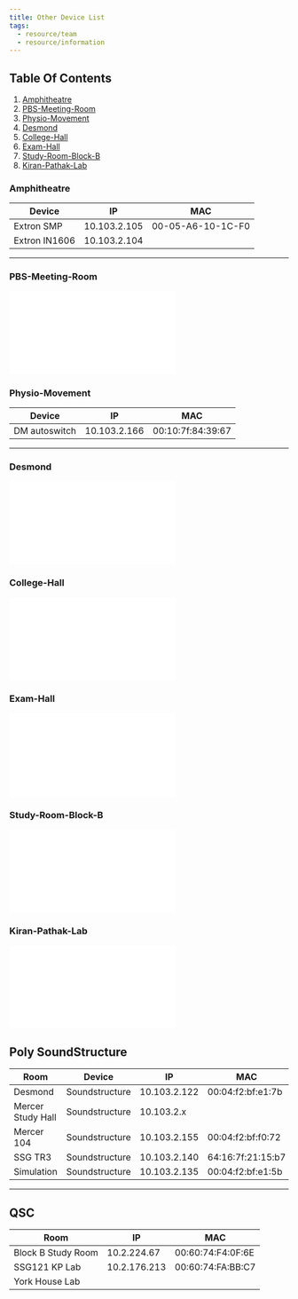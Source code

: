 ```yaml
---
title: Other Device List
tags:
  - resource/team
  - resource/information
---
```


## Table Of Contents
1. [Amphitheatre](#Amphitheatre)
2. [PBS-Meeting-Room](#PBS-Meeting-Room)
3. [Physio-Movement](#Physio-Movement)
4. [Desmond](#Desmond)
5. [College-Hall](#College-Hall)
6. [Exam-Hall](#Exam-Hall)
7. [Study-Room-Block-B](#Study-Room-Block-B)
8. [Kiran-Pathak-Lab](#Kiran-Pathak-Lab)

### Amphitheatre
Device           | IP           | MAC 
---------------- | ------------ | ----------------- 
Extron SMP       | 10.103.2.105 | 00-05-A6-10-1C-F0
Extron IN1606    | 10.103.2.104 | 

---

### PBS-Meeting-Room
![SSG123-PBS-MR](../Rooms/SSG123-PBS-MR.md#Other-Devices)

### Physio-Movement

Device           | IP           | MAC 
---------------- | ------------ | ----------------- 
DM autoswitch    | 10.103.2.166 | 00:10:7f:84:39:67


---

### Desmond
![YS26-Desmond](../Rooms/YS26-Desmond.md#Other-Devices)

### College-Hall
![SSG123-College-Hall](../Rooms/SSG123-College-Hall.md#Other-Devices)

### Exam-Hall
![SSG123-Exam-Hall](../Rooms/SSG123-Exam-Hall.md#Other-Devices)

### Study-Room-Block-B
![BlockB-Study-Room](../Rooms/BlockB-Study-Room.md#Other-Devices)

### Kiran-Pathak-Lab
![SSG121-Kiran-Pathak-Lab](../Rooms/SSG121-Kiran-Pathak-Lab.md#Other-Devices)

## Poly SoundStructure
 Room               | Device           | IP           | MAC 
 ------------------ | ---------------- | ------------ | -----------------
 Desmond            | Soundstructure   | 10.103.2.122 | 00:04:f2:bf:e1:7b
 Mercer Study Hall  | Soundstructure   | 10.103.2.x   | 
 Mercer 104         | Soundstructure   | 10.103.2.155 | 00:04:f2:bf:f0:72
 SSG TR3            | Soundstructure   | 10.103.2.140 | 64:16:7f:21:15:b7
 Simulation         | Soundstructure   | 10.103.2.135 | 00:04:f2:bf:e1:5b

---

## QSC

Room               | IP           | MAC
------------------ | ------------ | -----------------
Block B Study Room |  10.2.224.67 | 00:60:74:F4:0F:6E
SSG121 KP Lab      | 10.2.176.213 | 00:60:74:FA:BB:C7
York House Lab     | 